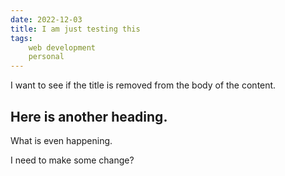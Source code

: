 ```yaml
---
date: 2022-12-03
title: I am just testing this
tags:
	web development
	personal
---
```

<p>I want to see if the title is removed from the body of the content.</p>

<h2>Here is another heading.</h2>

<p>What is even happening.</p>

<p>I need to make some change?</p>
